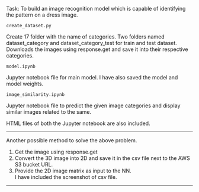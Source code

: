 Task: To build an image recognition model which is capable of identifying the pattern on a dress image.


`create_dataset.py`


Create 17 folder with the name of categories. Two folders named dataset_category and dataset_category_test for train and test dataset. 
Downloads the images using response.get and save it into their respective categories.

`model.ipynb `


Jupyter notebook file for main model. I have also saved the model and model weights.

`image_similarity.ipynb`


Jupyter notebook file to predict the given image categories and display similar images related to the same.

HTML files of both the Jupyter notebook are also included.


---

Another possible method to solve the above problem.

1. Get the image using response.get
2. Convert the 3D image into 2D and save it in the csv file next to the AWS S3 bucket URL.
3. Provide the 2D image matrix as input to the NN.  
I have included the screenshot of csv file.


---
